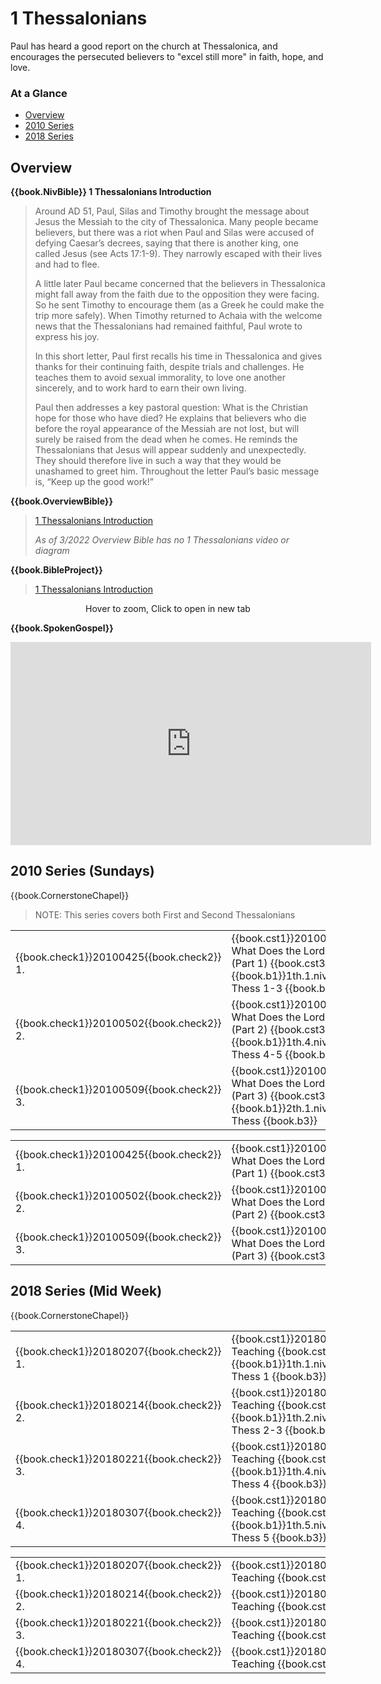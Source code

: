 # 1 Thessalonians

<script type="text/javascript" src="pageSetup.js"></script>

Paul has heard a good report on the church at Thessalonica, and
encourages the persecuted believers to "excel still more" in faith,
hope, and love.

### At a Glance

- [Overview](#overview)
- [2010 Series](#2010-series-sundays)
- [2018 Series](#2018-series-mid-week)


## Overview


**{{book.NivBible}} 1 Thessalonians Introduction**

> Around AD 51, Paul, Silas and Timothy brought the message about Jesus
> the Messiah to the city of Thessalonica. Many people became believers,
> but there was a riot when Paul and Silas were accused of defying
> Caesar’s decrees, saying that there is another king, one called Jesus
> (see Acts 17:1-9). They narrowly escaped with their lives and had to
> flee.
> 
> A little later Paul became concerned that the believers in
> Thessalonica might fall away from the faith due to the opposition they
> were facing. So he sent Timothy to encourage them (as a Greek he could
> make the trip more safely). When Timothy returned to Achaia with the
> welcome news that the Thessalonians had remained faithful, Paul wrote
> to express his joy.
> 
> In this short letter, Paul first recalls his time in Thessalonica and
> gives thanks for their continuing faith, despite trials and
> challenges. He teaches them to avoid sexual immorality, to love one
> another sincerely, and to work hard to earn their own living.
> 
> Paul then addresses a key pastoral question: What is the Christian
> hope for those who have died? He explains that believers who die
> before the royal appearance of the Messiah are not lost, but will
> surely be raised from the dead when he comes. He reminds the
> Thessalonians that Jesus will appear suddenly and unexpectedly. They
> should therefore live in such a way that they would be unashamed to
> greet him. Throughout the letter Paul’s basic message is, “Keep up the
> good work!”



**{{book.OverviewBible}}**

> [1 Thessalonians Introduction](https://overviewbible.com/1-thessalonians/)
>
> _As of 3/2022 Overview Bible has no 1 Thessalonians video or diagram_


**{{book.BibleProject}}**

> [1 Thessalonians Introduction](https://bibleproject.com/explore/video/1-thessalonians/)

<center>
  <figure>
    <div id="1Thessalonians_BP"></div>
    <figcaption>Hover to zoom, Click to open in new tab</figcaption>
  </figure>
</center>
<script>
  addZoomableImage('1Thessalonians_BP', '1Thessalonians_BP.png', 75);
</script>

**{{book.SpokenGospel}}**

<p align="center">
  <iframe name="SpokenGospel1ThessVideo"
          id="SpokenGospel1ThessVideo"
          width="577"
          height="325"
          src="https://www.youtube.com/embed/Wb6Hhzl8Gyk"
          frameborder="0"
          allow="accelerometer; autoplay; encrypted-media; gyroscope; picture-in-picture"
          allowfullscreen></iframe>
</p>


## 2010 Series (Sundays)

{{book.CornerstoneChapel}}

> NOTE: This series covers both First and Second Thessalonians

<!-- MASTER: vertical layout for "cell phone" responsive show/hide -->
<div class="phone">
<table>

<tr><td> {{book.check1}}20100425{{book.check2}} 1. </td><td> {{book.cst1}}20100425{{book.cst2}} What Does the Lord's Return Mean (Part 1) {{book.cst3}} <br/> {{book.b1}}1th.1.niv{{book.b2}} 1 Thess 1-3 {{book.b3}} </td><td> 04/25/2010 <br/> {{book.csg1}}20100425.pdf{{book.csg2}} </td>
<tr><td> {{book.check1}}20100502{{book.check2}} 2. </td><td> {{book.cst1}}20100502{{book.cst2}} What Does the Lord's Return Mean (Part 2) {{book.cst3}} <br/> {{book.b1}}1th.4.niv{{book.b2}} 1 Thess 4-5 {{book.b3}} </td><td> 05/02/2010 <br/> {{book.csg1}}20100502.pdf{{book.csg2}} </td>
<tr><td> {{book.check1}}20100509{{book.check2}} 3. </td><td> {{book.cst1}}20100509{{book.cst2}} What Does the Lord's Return Mean (Part 3) {{book.cst3}} <br/> {{book.b1}}2th.1.niv{{book.b2}} 2 Thess     {{book.b3}} </td><td> 05/09/2010 <br/> {{book.csg1}}20100509.pdf{{book.csg2}} </td>

</table>
</div>

<!-- COPY: horizontal layout for "desktop/tablet" responsive show/hide (simply add 2 columns to header and replace TWO FROM <br/> TO </td><td> -->
<div class="desktop">
<table>

<tr><td> {{book.check1}}20100425{{book.check2}} 1. </td><td> {{book.cst1}}20100425{{book.cst2}} What Does the Lord's Return Mean (Part 1) {{book.cst3}} </td><td> {{book.b1}}1th.1.niv{{book.b2}} 1 Thess 1-3 {{book.b3}} </td><td> 04/25/2010 </td><td> {{book.csg1}}20100425.pdf{{book.csg2}} </td>
<tr><td> {{book.check1}}20100502{{book.check2}} 2. </td><td> {{book.cst1}}20100502{{book.cst2}} What Does the Lord's Return Mean (Part 2) {{book.cst3}} </td><td> {{book.b1}}1th.4.niv{{book.b2}} 1 Thess 4-5 {{book.b3}} </td><td> 05/02/2010 </td><td> {{book.csg1}}20100502.pdf{{book.csg2}} </td>
<tr><td> {{book.check1}}20100509{{book.check2}} 3. </td><td> {{book.cst1}}20100509{{book.cst2}} What Does the Lord's Return Mean (Part 3) {{book.cst3}} </td><td> {{book.b1}}2th.1.niv{{book.b2}} 2 Thess     {{book.b3}} </td><td> 05/09/2010 </td><td> {{book.csg1}}20100509.pdf{{book.csg2}} </td>


</table>
</div>


## 2018 Series (Mid Week)

{{book.CornerstoneChapel}}

<!-- MASTER: vertical layout for "cell phone" responsive show/hide -->
<div class="phone">
<table>

<tr><td> {{book.check1}}20180207{{book.check2}} 1. </td><td> {{book.cst1}}20180207{{book.cst2}} Teaching {{book.cst3}} <br/> {{book.b1}}1th.1.niv{{book.b2}} 1 Thess 1   {{book.b3}} </td><td> 02/07/2018 </td>
<tr><td> {{book.check1}}20180214{{book.check2}} 2. </td><td> {{book.cst1}}20180214{{book.cst2}} Teaching {{book.cst3}} <br/> {{book.b1}}1th.2.niv{{book.b2}} 1 Thess 2-3 {{book.b3}} </td><td> 02/14/2018 </td>
<tr><td> {{book.check1}}20180221{{book.check2}} 3. </td><td> {{book.cst1}}20180221{{book.cst2}} Teaching {{book.cst3}} <br/> {{book.b1}}1th.4.niv{{book.b2}} 1 Thess 4   {{book.b3}} </td><td> 02/21/2018 </td>
<tr><td> {{book.check1}}20180307{{book.check2}} 4. </td><td> {{book.cst1}}20180307{{book.cst2}} Teaching {{book.cst3}} <br/> {{book.b1}}1th.5.niv{{book.b2}} 1 Thess 5   {{book.b3}} </td><td> 03/07/2018 </td>

</table>
</div>

<!-- COPY: horizontal layout for "desktop/tablet" responsive show/hide (simply add 2 columns to header and replace TWO FROM <br/> TO </td><td> -->
<div class="desktop">
<table>

<tr><td> {{book.check1}}20180207{{book.check2}} 1. </td><td> {{book.cst1}}20180207{{book.cst2}} Teaching {{book.cst3}} </td><td> {{book.b1}}1th.1.niv{{book.b2}} 1 Thess 1   {{book.b3}} </td><td> 02/07/2018 </td>
<tr><td> {{book.check1}}20180214{{book.check2}} 2. </td><td> {{book.cst1}}20180214{{book.cst2}} Teaching {{book.cst3}} </td><td> {{book.b1}}1th.2.niv{{book.b2}} 1 Thess 2-3 {{book.b3}} </td><td> 02/14/2018 </td>
<tr><td> {{book.check1}}20180221{{book.check2}} 3. </td><td> {{book.cst1}}20180221{{book.cst2}} Teaching {{book.cst3}} </td><td> {{book.b1}}1th.4.niv{{book.b2}} 1 Thess 4   {{book.b3}} </td><td> 02/21/2018 </td>
<tr><td> {{book.check1}}20180307{{book.check2}} 4. </td><td> {{book.cst1}}20180307{{book.cst2}} Teaching {{book.cst3}} </td><td> {{book.b1}}1th.5.niv{{book.b2}} 1 Thess 5   {{book.b3}} </td><td> 03/07/2018 </td>

</table>
</div>


<script>
  pageSetup();
</script>
